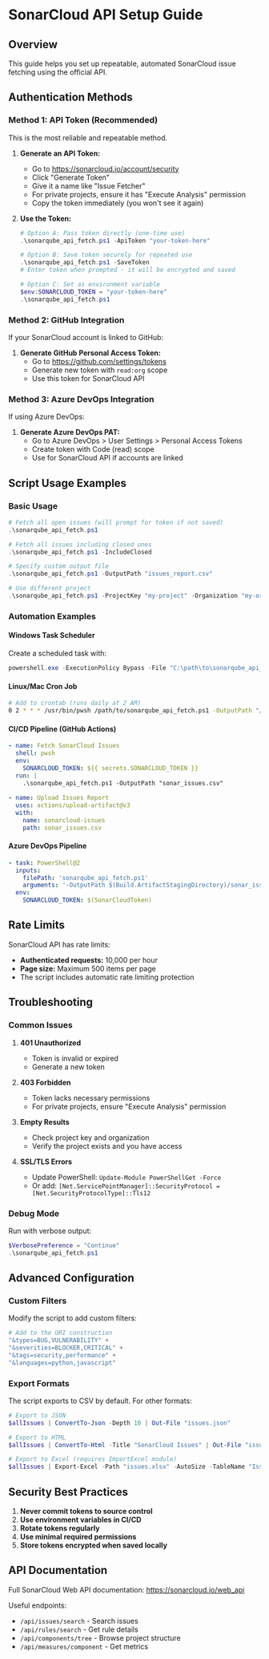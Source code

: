 # SonarCloud API Setup Guide

## Overview
This guide helps you set up repeatable, automated SonarCloud issue fetching using the official API.

## Authentication Methods

### Method 1: API Token (Recommended)
This is the most reliable and repeatable method.

1. **Generate an API Token:**
   - Go to https://sonarcloud.io/account/security
   - Click "Generate Token"
   - Give it a name like "Issue Fetcher"
   - For private projects, ensure it has "Execute Analysis" permission
   - Copy the token immediately (you won't see it again)

2. **Use the Token:**
   ```powershell
   # Option A: Pass token directly (one-time use)
   .\sonarqube_api_fetch.ps1 -ApiToken "your-token-here"
   
   # Option B: Save token securely for repeated use
   .\sonarqube_api_fetch.ps1 -SaveToken
   # Enter token when prompted - it will be encrypted and saved
   
   # Option C: Set as environment variable
   $env:SONARCLOUD_TOKEN = "your-token-here"
   .\sonarqube_api_fetch.ps1
   ```

### Method 2: GitHub Integration
If your SonarCloud account is linked to GitHub:

1. **Generate GitHub Personal Access Token:**
   - Go to https://github.com/settings/tokens
   - Generate new token with `read:org` scope
   - Use this token for SonarCloud API

### Method 3: Azure DevOps Integration
If using Azure DevOps:

1. **Generate Azure DevOps PAT:**
   - Go to Azure DevOps > User Settings > Personal Access Tokens
   - Create token with Code (read) scope
   - Use for SonarCloud API if accounts are linked

## Script Usage Examples

### Basic Usage
```powershell
# Fetch all open issues (will prompt for token if not saved)
.\sonarqube_api_fetch.ps1

# Fetch all issues including closed ones
.\sonarqube_api_fetch.ps1 -IncludeClosed

# Specify custom output file
.\sonarqube_api_fetch.ps1 -OutputPath "issues_report.csv"

# Use different project
.\sonarqube_api_fetch.ps1 -ProjectKey "my-project" -Organization "my-org"
```

### Automation Examples

#### Windows Task Scheduler
Create a scheduled task with:
```powershell
powershell.exe -ExecutionPolicy Bypass -File "C:\path\to\sonarqube_api_fetch.ps1" -OutputPath "C:\reports\sonar_$(Get-Date -Format 'yyyyMMdd').csv"
```

#### Linux/Mac Cron Job
```bash
# Add to crontab (runs daily at 2 AM)
0 2 * * * /usr/bin/pwsh /path/to/sonarqube_api_fetch.ps1 -OutputPath "/reports/sonar_$(date +\%Y\%m\%d).csv"
```

#### CI/CD Pipeline (GitHub Actions)
```yaml
- name: Fetch SonarCloud Issues
  shell: pwsh
  env:
    SONARCLOUD_TOKEN: ${{ secrets.SONARCLOUD_TOKEN }}
  run: |
    .\sonarqube_api_fetch.ps1 -OutputPath "sonar_issues.csv"
    
- name: Upload Issues Report
  uses: actions/upload-artifact@v3
  with:
    name: sonarcloud-issues
    path: sonar_issues.csv
```

#### Azure DevOps Pipeline
```yaml
- task: PowerShell@2
  inputs:
    filePath: 'sonarqube_api_fetch.ps1'
    arguments: '-OutputPath $(Build.ArtifactStagingDirectory)/sonar_issues.csv'
  env:
    SONARCLOUD_TOKEN: $(SonarCloudToken)
```

## Rate Limits

SonarCloud API has rate limits:
- **Authenticated requests:** 10,000 per hour
- **Page size:** Maximum 500 items per page
- The script includes automatic rate limiting protection

## Troubleshooting

### Common Issues

1. **401 Unauthorized**
   - Token is invalid or expired
   - Generate a new token

2. **403 Forbidden**
   - Token lacks necessary permissions
   - For private projects, ensure "Execute Analysis" permission

3. **Empty Results**
   - Check project key and organization
   - Verify the project exists and you have access

4. **SSL/TLS Errors**
   - Update PowerShell: `Update-Module PowerShellGet -Force`
   - Or add: `[Net.ServicePointManager]::SecurityProtocol = [Net.SecurityProtocolType]::Tls12`

### Debug Mode
Run with verbose output:
```powershell
$VerbosePreference = "Continue"
.\sonarqube_api_fetch.ps1
```

## Advanced Configuration

### Custom Filters
Modify the script to add custom filters:
```powershell
# Add to the URI construction
"&types=BUG,VULNERABILITY" +
"&severities=BLOCKER,CRITICAL" +
"&tags=security,performance" +
"&languages=python,javascript"
```

### Export Formats
The script exports to CSV by default. For other formats:

```powershell
# Export to JSON
$allIssues | ConvertTo-Json -Depth 10 | Out-File "issues.json"

# Export to HTML
$allIssues | ConvertTo-Html -Title "SonarCloud Issues" | Out-File "issues.html"

# Export to Excel (requires ImportExcel module)
$allIssues | Export-Excel -Path "issues.xlsx" -AutoSize -TableName "Issues"
```

## Security Best Practices

1. **Never commit tokens to source control**
2. **Use environment variables in CI/CD**
3. **Rotate tokens regularly**
4. **Use minimal required permissions**
5. **Store tokens encrypted when saved locally**

## API Documentation

Full SonarCloud Web API documentation:
https://sonarcloud.io/web_api

Useful endpoints:
- `/api/issues/search` - Search issues
- `/api/rules/search` - Get rule details
- `/api/components/tree` - Browse project structure
- `/api/measures/component` - Get metrics